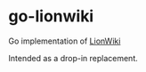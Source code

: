 # go-lionwiki

Go implementation of [LionWiki](http://lionwiki.0o.cz/)

Intended as a drop-in replacement.
